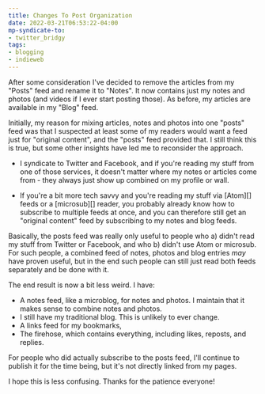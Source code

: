 ```yaml
---
title: Changes To Post Organization
date: 2022-03-21T06:53:22-04:00
mp-syndicate-to:
- twitter_bridgy
tags:
- blogging
- indieweb
---
```


After some consideration I've decided to remove the articles from my "Posts"
feed and rename it to "Notes".  It now contains just my notes and photos
(and videos if I ever start posting those).  As before, my articles are
available in my "Blog" feed.

Initially, my reason for mixing articles, notes and photos into one "posts"
feed was that I suspected at least some of my readers would want a feed just
for "original content", and the "posts" feed provided that.  I still think
this is true, but some other insights have led me to reconsider the
approach.

* I syndicate to Twitter and Facebook, and if you're reading my stuff from
  one of those services, it doesn't matter where my notes or articles come
  from - they always just show up combined on my profile or wall.

* If you're a bit more tech savvy and you're reading my stuff via [Atom][]
  feeds or a [microsub][] reader, you probably already know how to subscribe
  to multiple feeds at once, and you can therefore still get an "original
  content" feed by subscribing to my notes and blog feeds.
  
Basically, the posts feed was really only useful to people who a) didn't
read my stuff from Twitter or Facebook, and who b) didn't use Atom or
microsub.  For such people, a combined feed of notes, photos and blog
entries *may* have proven useful, but in the end such people can still just
read both feeds separately and be done with it.

The end result is now a bit less weird.  I have:

* A notes feed, like a microblog, for notes and photos.  I maintain that it
  makes sense to combine notes and photos.
* I still have my traditional blog.  This is unlikely to ever change.
* A links feed for my bookmarks,
* The firehose, which contains everything, including likes, reposts, and
  replies.

For people who did actually subscribe to the posts feed, I'll continue to
publish it for the time being, but it's not directly linked from my pages.

I hope this is less confusing.  Thanks for the patience everyone!
